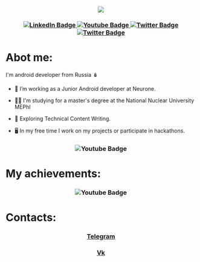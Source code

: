 <h3 align="center">
  <img src="https://github.com/SogYa/SogYa/assets/73115406/ea3507c3-9ed9-4378-88ef-4670722afdf8" />
</h3>

<h3 align="center">
<div id="badges">
  <a href="your-linkedin-URL">
    <img src="https://img.shields.io/badge/Android-3DDC84?style=for-the-badge&logo=android&logoColor=white" alt="LinkedIn Badge"/>
  </a>
  <a href="your-youtube-URL">
    <img src="https://img.shields.io/badge/kotlin-%237F52FF.svg?style=for-the-badge&logo=kotlin&logoColor=white" alt="Youtube Badge"/>
  </a>
  <a href="your-twitter-URL">
    <img src="https://img.shields.io/badge/-RaspberryPi-C51A4A?style=for-the-badge&logo=Raspberry-Pi" alt="Twitter Badge"/>
  </a>
   <a href="your-twitter-URL">
    <img src="https://img.shields.io/badge/python-3670A0?style=for-the-badge&logo=python&logoColor=ffdd54" alt="Twitter Badge"/>
  </a>
</div>
</h3>


# Abot me:
I'm android developer from Russia 🪆
- 🏢 I’m working as a Junior Android developer at Neurone.

- 🧑‍🎓 I'm studying for a master's degree at the National Nuclear University MEPhI

- :seedling: Exploring Technical Content Writing.

- 🖥️ In my free time I work on my projects or participate in hackathons.

<h3 align="center">
 <img src="https://github-profile-summary-cards.vercel.app/api/cards/profile-details?username=SogYa&theme=algolia" alt="Youtube Badge"/>
</h3>

# My achievements:
<h3 align="center">
 <img src="https://github-profile-trophy.vercel.app/?username=SogYa&row=1&column=5&theme=algolia&margin-w=38&no-frame=true" alt="Youtube Badge"/>
</h3>

# Contacts:
<h3 align="center"><a href="https://t.me/sogya88" target="_blank">Telegram</a></h3>
<h3 align="center"><a href="https://vk.com/ssogya" target="_blank">Vk</a></h3>
